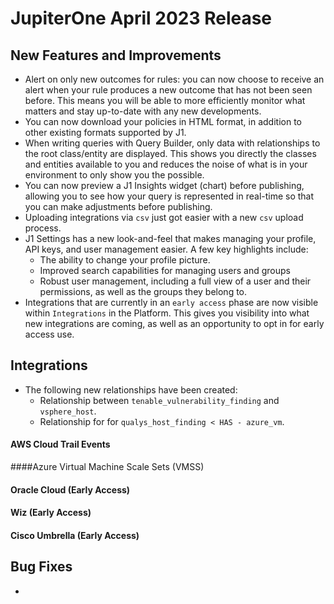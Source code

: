 # JupiterOne April 2023 Release

## New Features and Improvements

-  Alert on only new outcomes for rules: you can now choose to receive an alert when your rule produces a new outcome that has not been seen before. This means you will be able to more efficiently monitor what matters and stay up-to-date with any new developments.
- You can now download your policies in HTML format, in addition to other existing formats supported by J1.
- When writing queries with Query Builder, only data with relationships to the root class/entity are displayed. This shows you directly the classes and entities available to you and reduces the noise of what is in your environment to only show you the possible. 
- You can now preview a J1 Insights widget (chart) before publishing, allowing you to see how your query is represented in real-time so that you can make adjustments before publishing. 
- Uploading integrations via `csv` just got easier with a new `csv` upload process. 
- J1 Settings has a new look-and-feel that makes managing your profile, API keys, and user management easier. A few key highlights include:
   - The ability to change your profile picture. 
   - Improved search capabilities for managing users and groups
   - Robust user management, including a full view of a user and their permissions, as well as the groups they belong to.
- Integrations that are currently in an `early access` phase are now visible within `Integrations` in the Platform. This gives you visibility into what new integrations are coming, as well as an opportunity to opt in for early access use. 



## Integrations
- The following new relationships have been created: 
  - Relationship between `tenable_vulnerability_finding` and `vsphere_host`.
  - Relationship for for `qualys_host_finding < HAS - azure_vm`. 

#### AWS Cloud Trail Events

####Azure Virtual Machine Scale Sets (VMSS)
#### Oracle Cloud (Early Access)

#### Wiz (Early Access)

#### Cisco Umbrella (Early Access)
## Bug Fixes
-  





